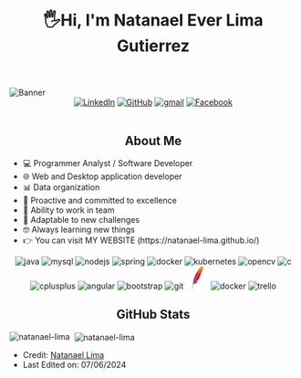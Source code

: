 <body>
    <header>
         <div align="center"><h1 align="center"> 🖐Hi, I'm Natanael Ever Lima Gutierrez</h1></div>
    </header>
    <img src="https://i.postimg.cc/9FBXqjzT/banner-github-2.png" alt="Banner" class="banner">
    <div align=center>
        <a href="https://www.linkedin.com/in/natanael-ever-lima-gutierrez-9bb695259/"><img src="https://img.shields.io/badge/Linkedin-0077b5?style=flat&logo=linkedin" alt="LinkedIn" /></a>
        <a href="https://github.com/natanael-lima"><img src="https://img.shields.io/badge/GitHub-214A57?style=flat&logo=github&logoColor=white" alt="GitHub" /></a>
        <a href="lima73777@gmail.com"><img src="https://img.shields.io/badge/Gmail-C52943?style=flat&logo=gmail&logoColor=white" alt="gmail" /></a>
        <a href="https://www.facebook.com/natanael1999/"><img src="https://img.shields.io/badge/Facebook-1b155d?style=flat&logo=facebook&logoColor=white" alt="Facebook" /></a>
    </div>
    <div align=left>
        <br>
   <h2 align="center">About Me</h2>
               <ul>
                   <li>💻 Programmer Analyst / Software Developer</li>
                   <li>🌐 Web and Desktop application developer</li>
                   <li>📊 Data organization</li>
                   <li>🚀 Proactive and committed to excellence</li>
                   <li>🤝 Ability to work in team</li>
                   <li>🔧 Adaptable to new challenges</li>
                   <li>🤓 Always learning new things</li>
                   <li>👉 You can visit MY WEBSITE (https://natanael-lima.github.io/) </li>
               </ul>
            <p align="center">
            <img src="https://cdn.jsdelivr.net/gh/devicons/devicon@latest/icons/java/java-original-wordmark.svg" alt="java" width="55" height="55"/> 
            <img src="https://devicons.github.io/devicon/devicon.git/icons/mysql/mysql-original-wordmark.svg" alt="mysql" width="55" height="60"/> 
            <img src="https://cdn.jsdelivr.net/gh/devicons/devicon@latest/icons/nodejs/nodejs-original-wordmark.svg" alt="nodejs" width="60" height="60"/>
            <img src="https://cdn.jsdelivr.net/gh/devicons/devicon@latest/icons/spring/spring-original-wordmark.svg" alt="spring" width="35" height="35"/>
            <img src="https://devicons.github.io/devicon/devicon.git/icons/docker/docker-original-wordmark.svg" alt="docker" width="45" height="40"/> 
            <img src="https://www.vectorlogo.zone/logos/kubernetes/kubernetes-icon.svg" alt="kubernetes" width="40" height="40"/>
            <img src="https://www.vectorlogo.zone/logos/opencv/opencv-icon.svg" alt="opencv" width="40" height="40"/> 
            <img src="https://devicons.github.io/devicon/devicon.git/icons/c/c-original.svg" alt="c" width="40" height="40"/> 
            <img src="https://devicons.github.io/devicon/devicon.git/icons/cplusplus/cplusplus-original.svg" alt="cplusplus" width="40" height="40"/> 
            <img src="https://cdn.jsdelivr.net/gh/devicons/devicon@latest/icons/angularjs/angularjs-original.svg" alt="angular" width="40" height="40"/>
            <img src="https://cdn.jsdelivr.net/gh/devicons/devicon@latest/icons/bootstrap/bootstrap-plain-wordmark.svg" alt="bootstrap" width="45" height="45"/> 
            <img src="https://cdn.jsdelivr.net/gh/devicons/devicon@latest/icons/github/github-original-wordmark.svg" alt="git" width="40" height="40"/> 
            <img src="https://raw.githubusercontent.com/github/explore/80688e429a7d4ef2fca1e82350fe8e3517d3494d/topics/maven/maven.png" alt="MAVEN" width="40" height="40"/>
            <img src="https://cdn.jsdelivr.net/gh/devicons/devicon@latest/icons/docker/docker-original-wordmark.svg" alt="docker" width="35" height="35"/> 
            <img src="https://cdn.jsdelivr.net/gh/devicons/devicon@latest/icons/trello/trello-plain-wordmark.svg" alt="trello" width="40" height="40"/> 
            </p>
 <h2 align="center">GitHub Stats</h2>
    <p>
    <img align="left" src="https://github-readme-stats.vercel.app/api/top-langs?username=natanael-lima&show_icons=true&locale=en&layout=compact" alt="natanael-lima" />
    </p>
    <p>&nbsp;
    <img align="center" src="https://github-readme-stats.vercel.app/api?username=natanael-lima&show_icons=true&locale=en" alt="natanael-lima" width="410" />
    </p>
</body>

* Credit: [Natanael Lima](https://github.com/natanael-lima)
* Last Edited on: 07/06/2024
